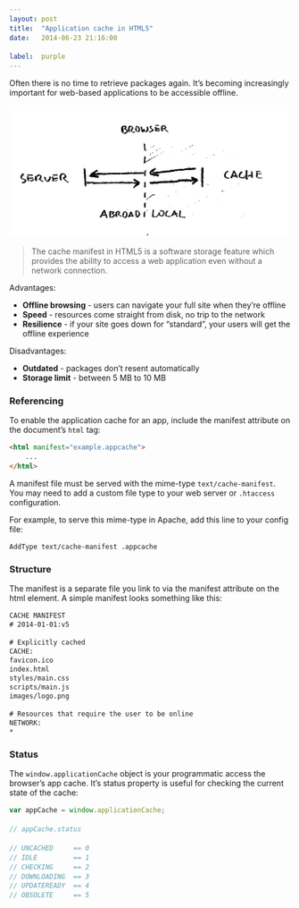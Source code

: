 ```yaml
---
layout: post
title:  "Application cache in HTML5"
date:   2014-06-23 21:16:00

label:  purple
---
```


Often there is no time to retrieve packages again. It’s becoming increasingly important for web-based applications to be accessible offline.

<img src="/assets/images/prints/application_cache.jpeg" alt="Diagram" width="500px" />

> The cache manifest in HTML5 is a software storage feature which provides the ability to access a web application even without a network connection.

Advantages:

* __Offline browsing__ - users can navigate your full site when they’re offline
* __Speed__ - resources come straight from disk, no trip to the network
* __Resilience__ - if your site goes down for “standard”, your users will get the offline experience

Disadvantages:

* __Outdated__ - packages don’t resent automatically
* __Storage limit__ - between 5 MB to 10 MB

### Referencing

To enable the application cache for an app, include the manifest attribute on the document’s `html` tag:

```html
<html manifest="example.appcache">
    ...
</html>
```

A manifest file must be served with the mime-type `text/cache-manifest`. You may need to add a custom file type to your web server or `.htaccess` configuration.

For example, to serve this mime-type in Apache, add this line to your config file:

    AddType text/cache-manifest .appcache


### Structure

The manifest is a separate file you link to via the manifest attribute on the html element. A simple manifest looks something like this:

    CACHE MANIFEST
    # 2014-01-01:v5

    # Explicitly cached
    CACHE:
    favicon.ico
    index.html
    styles/main.css
    scripts/main.js
    images/logo.png

    # Resources that require the user to be online
    NETWORK:
    *

### Status

The `window.applicationCache` object is your programmatic access the browser’s app cache. It’s status property is useful for checking the current state of the cache:

```javascript
var appCache = window.applicationCache;

// appCache.status

// UNCACHED     == 0
// IDLE         == 1
// CHECKING     == 2
// DOWNLOADING  == 3
// UPDATEREADY  == 4
// OBSOLETE     == 5
```
